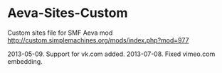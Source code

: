 Aeva-Sites-Custom
=================
Custom sites file for SMF Aeva mod http://custom.simplemachines.org/mods/index.php?mod=977

2013-05-09. Support for vk.com added.
2013-07-08. Fixed vimeo.com embedding.